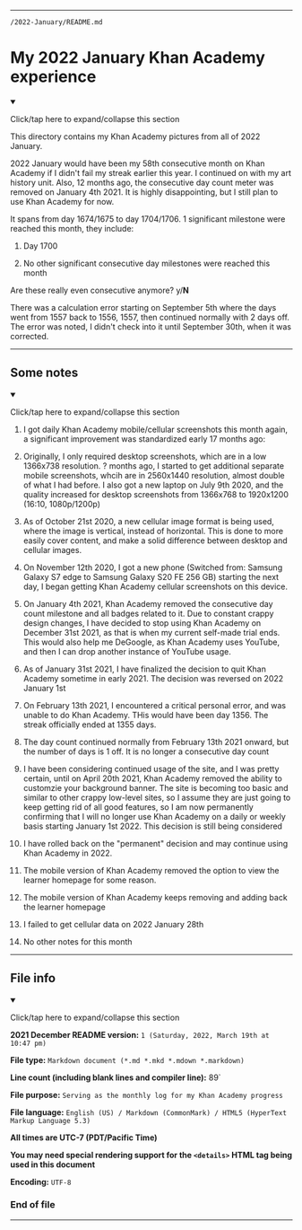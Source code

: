 
***

`/2022-January/README.md`

# My 2022 January Khan Academy experience

<details open><summary><p>Click/tap here to expand/collapse this section</p></summary>

This directory contains my Khan Academy pictures from all of 2022 January.

2022 January would have been my 58th consecutive month on Khan Academy if I didn't fail my streak earlier this year. I continued on with my art history unit. Also, 12 months ago, the consecutive day count meter was removed on January 4th 2021. It is highly disappointing, but I still plan to use Khan Academy for now.

It spans from day 1674/1675 to day 1704/1706. 1 significant milestone were reached this month, they include:

1. Day 1700

2. No other significant consecutive day milestones were reached this month

Are these really even consecutive anymore? y/**N**

There was a calculation error starting on September 5th where the days went from 1557 back to 1556, 1557, then continued normally with 2 days off. The error was noted, I didn't check into it until September 30th, when it was corrected. 

</details>

***

## Some notes

<details open><summary><p>Click/tap here to expand/collapse this section</p></summary>

1. I got daily Khan Academy mobile/cellular screenshots this month again, a significant improvement was standardized early 17 months ago:

2. Originally, I only required desktop screenshots, which are in a low 1366x738 resolution. ? months ago, I started to get additional separate mobile screenshots, whcih are in 2560x1440 resolution, almost double of what I had before. I also got a new laptop on July 9th 2020, and the quality increased for desktop screenshots from 1366x768 to 1920x1200 (16:10, 1080p/1200p)

3. As of October 21st 2020, a new cellular image format is being used, where the image is vertical, instead of horizontal. This is done to more easily cover content, and make a solid difference between desktop and cellular images.

4. On November 12th 2020, I got a new phone (Switched from: Samsung Galaxy S7 edge to Samsung Galaxy S20 FE 256 GB) starting the next day, I began getting Khan Academy cellular screenshots on this device.

5. On January 4th 2021, Khan Academy removed the consecutive day count milestone and all badges related to it. Due to constant crappy design changes, I have decided to stop using Khan Academy on December 31st 2021, as that is when my current self-made trial ends. This would also help me DeGoogle, as Khan Academy uses YouTube, and then I can drop another instance of YouTube usage.

6. As of January 31st 2021, I have finalized the decision to quit Khan Academy sometime in early 2021. The decision was reversed on 2022 January 1st

7. On February 13th 2021, I encountered a critical personal error, and was unable to do Khan Academy. THis would have been day 1356. The streak officially ended at 1355 days.

8. The day count continued normally from February 13th 2021 onward, but the number of days is 1 off. It is no longer a consecutive day count

9. I have been considering continued usage of the site, and I was pretty certain, until on April 20th 2021, Khan Academy removed the ability to customzie your background banner. The site is becoming too basic and similar to other crappy low-level sites, so I assume they are just going to keep getting rid of all good features, so I am now permanently confirming that I will no longer use Khan Academy on a daily or weekly basis starting January 1st 2022. This decision is still being considered

10. I have rolled back on the "permanent" decision and may continue using Khan Academy in 2022.

11. The mobile version of Khan Academy removed the option to view the learner homepage for some reason.

12. The mobile version of Khan Academy keeps removing and adding back the learner homepage

13. I failed to get cellular data on 2022 January 28th

14. No other notes for this month

</details>

***

## File info

<details open><summary><p>Click/tap here to expand/collapse this section</p></summary>

**2021 December README version:** `1 (Saturday, 2022, March 19th at 10:47 pm)`

**File type:** `Markdown document (*.md *.mkd *.mdown *.markdown)`

**Line count (including blank lines and compiler line):** 89`

**File purpose:** `Serving as the monthly log for my Khan Academy progress`

**File language:** `English (US) / Markdown (CommonMark) / HTML5 (HyperText Markup Language 5.3)`

**All times are UTC-7 (PDT/Pacific Time)**

**You may need special rendering support for the `<details>` HTML tag being used in this document**

**Encoding:** `UTF-8`

</details>

### End of file

***
